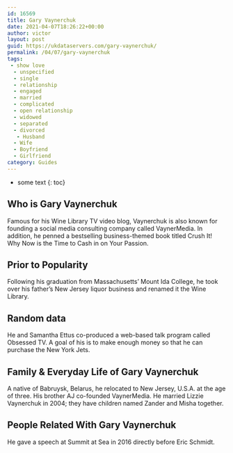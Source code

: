 ```yaml
---
id: 16569
title: Gary Vaynerchuk
date: 2021-04-07T18:26:22+00:00
author: victor
layout: post
guid: https://ukdataservers.com/gary-vaynerchuk/
permalink: /04/07/gary-vaynerchuk
tags:
 - show love
  - unspecified
  - single
  - relationship
  - engaged
  - married
  - complicated
  - open relationship
  - widowed
  - separated
  - divorced
   - Husband
  - Wife
  - Boyfriend
  - Girlfriend
category: Guides
---
```


* some text
{: toc}


## Who is Gary Vaynerchuk



Famous for his Wine Library TV video blog, Vaynerchuk is also known for founding a social media consulting company called VaynerMedia. In addition, he penned a bestselling business-themed book titled Crush It! Why Now is the Time to Cash in on Your Passion.

                
                
                
## Prior to Popularity



Following his graduation from Massachusetts&#8217; Mount Ida College, he took over his father&#8217;s New Jersey liquor business and renamed it the Wine Library.

                
                
                
## Random data



He and Samantha Ettus co-produced a web-based talk program called Obsessed TV. A goal of his is to make enough money so that he can purchase the New York Jets.

                
                
                
## Family & Everyday Life of Gary Vaynerchuk



A native of Babruysk, Belarus, he relocated to New Jersey, U.S.A. at the age of three. His brother AJ co-founded VaynerMedia. He married Lizzie Vaynerchuk in 2004; they have children named Zander and Misha together.

                
                
                
## People Related With Gary Vaynerchuk



He gave a speech at Summit at Sea in 2016 directly before Eric Schmidt.

                
              
            
          
          
          